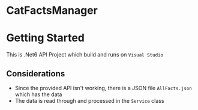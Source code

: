 # CatFactsManager

# Getting Started
This is .Net6 API Project which build and runs on `Visual Studio`

## Considerations
 - Since the provided API isn't working, there is a JSON file `AllFacts.json` which has the data
 - The data is read through and processed in the `Service` class